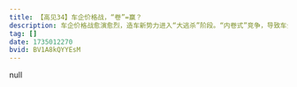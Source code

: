 ```yaml
---
title: 【高见34】车企价格战，“卷”=赢？
description: 车企价格战愈演愈烈，造车新势力进入“大逃杀”阶段。“内卷式”竞争，导致车企极限压缩成本，加快车型更新频率，并压榨供应商利润。而这必然导致产品质量下降，以及产业生态持续退化。
tag: []
date: 1735012270
bvid: BV1A8kQYYEsM
---
```


null
